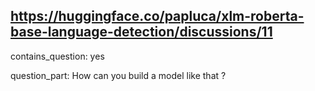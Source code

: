 ## https://huggingface.co/papluca/xlm-roberta-base-language-detection/discussions/11

contains_question: yes

question_part: How can you build a model like that ?